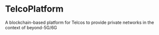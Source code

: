 # TelcoPlatform
A blockchain-based platform for Telcos to provide private networks in the context of beyond-5G/6G
